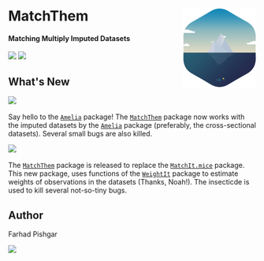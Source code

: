 # MatchThem <img src="man/figure/logo.png" align="right" width="150" />

<!-- badges: start -->
#### Matching Multiply Imputed Datasets
<!-- badges: end -->

[![](https://img.shields.io/badge/CRAN%20version-0.8.0-orange.svg?color=informational&style=for-the-badge)](https://cran.r-project.org/package=MatchThem)
[![](https://img.shields.io/badge/github%20version-0.8.1-orange.svg?color=informational&style=for-the-badge)](https://github.com/FarhadPishgar/MatchThem)

## What's New

![](https://img.shields.io/badge/version-0.8.1-orange.svg?color=informational&style=for-the-badge)

Say hello to the [`Amelia`](https://cran.r-project.org/package=Amelia) package! The [`MatchThem`](https://cran.r-project.org/package=MatchThem) package now works with the imputed datasets by the [`Amelia`](https://cran.r-project.org/package=Amelia) package (preferably, the cross-sectional datasets). Several small bugs are also killed.

![](https://img.shields.io/badge/version-0.8.0-orange.svg?color=inactive&style=for-the-badge)

The [`MatchThem`](https://cran.r-project.org/package=MatchThem) package is released to replace the [`MatchIt.mice`](https://cran.r-project.org/package=MatchIt.mice) package. This new package, uses functions of the [`WeightIt`](https://cran.r-project.org/package=WeightIt) package to estimate weights of observations in the datasets (Thanks, Noah!). The insecticde is used to kill several not-so-tiny bugs.

## Author
Farhad Pishgar

[![](https://img.shields.io/twitter/follow/FarhadPishgar.svg?color=informational&style=for-the-badge)](https://twitter.com/FarhadPishgar)
